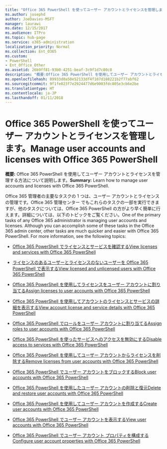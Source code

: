 ```yaml
---
title: "Office 365 PowerShell を使ってユーザー アカウントとライセンスを管理します。"
ms.author: josephd
author: JoeDavies-MSFT
manager: laurawi
ms.date: 12/15/2017
ms.audience: ITPro
ms.topic: hub-page
ms.service: o365-administration
localization_priority: Normal
ms.collection: Ent_O365
ms.custom:
- PowerShell
- Ent_Office_Other
ms.assetid: 26b9ff81-93b0-4251-beaf-3c9f1d7c80c8
description: "概要:Office 365 PowerShell を使用してユーザー アカウントとライセンスを管理する方法について説明します。"
ms.openlocfilehash: 89933d0a50e52133df4f107d188221b2f77abf62
ms.sourcegitcommit: 9f1fe023f7e2924477d6e9003fdc805e3cb6e2be
ms.translationtype: HT
ms.contentlocale: ja-JP
ms.lasthandoff: 01/11/2018
---
```

# <a name="manage-user-accounts-and-licenses-with-office-365-powershell"></a><span data-ttu-id="4626b-103">Office 365 PowerShell を使ってユーザー アカウントとライセンスを管理します。</span><span class="sxs-lookup"><span data-stu-id="4626b-103">Manage user accounts and licenses with Office 365 PowerShell</span></span>

 <span data-ttu-id="4626b-104">**概要:** Office 365 PowerShell を使用してユーザー アカウントとライセンスを管理する方法について説明します。</span><span class="sxs-lookup"><span data-stu-id="4626b-104">**Summary:** Learn how to manage user accounts and licenses with Office 365 PowerShell.</span></span>
  
<span data-ttu-id="4626b-p101">Office 365 管理者の主要なタスクの 1 つは、ユーザー アカウントとライセンスの管理です。Office 365 管理センター でもこれらのタスクの一部を実行できますが、他のタスクについては、Office 365 PowerShell の方がより早く簡単に行えます。詳細については、以下のトピックをご覧ください。</span><span class="sxs-lookup"><span data-stu-id="4626b-p101">One of the primary tasks of any Office 365 administrator is managing user accounts and licenses. Although you can accomplish some of these tasks in the Office 365 admin center, other tasks are much quicker and easier with Office 365 PowerShell. For more information, see the following topics:</span></span>
  
- [<span data-ttu-id="4626b-108">Office 365 PowerShell でライセンスとサービスを確認する</span><span class="sxs-lookup"><span data-stu-id="4626b-108">View licenses and services with Office 365 PowerShell</span></span>](view-licenses-and-services-with-office-365-powershell.md)
    
- [<span data-ttu-id="4626b-109">ライセンスのあるユーザーとライセンスのないユーザーを Office 365 PowerShell で表示する</span><span class="sxs-lookup"><span data-stu-id="4626b-109">View licensed and unlicensed users with Office 365 PowerShell</span></span>](view-licensed-and-unlicensed-users-with-office-365-powershell.md)
    
- [<span data-ttu-id="4626b-110">Office 365 PowerShell を使用してライセンスをユーザー アカウントに割り当てる</span><span class="sxs-lookup"><span data-stu-id="4626b-110">Assign licenses to user accounts with Office 365 PowerShell</span></span>](assign-licenses-to-user-accounts-with-office-365-powershell.md)
    
- [<span data-ttu-id="4626b-111">Office 365 PowerShell を使用してアカウントのライセンスとサービスの詳細を表示する</span><span class="sxs-lookup"><span data-stu-id="4626b-111">View account license and service details with Office 365 PowerShell</span></span>](view-account-license-and-service-details-with-office-365-powershell.md)
    
- [<span data-ttu-id="4626b-112">Office 365 PowerShell でロールをユーザー アカウントに割り当てる</span><span class="sxs-lookup"><span data-stu-id="4626b-112">Assign roles to user accounts with Office 365 PowerShell</span></span>](assign-roles-to-user-accounts-with-office-365-powershell.md)
    
- [<span data-ttu-id="4626b-113">Office 365 PowerShell を使ったサービスへのアクセスを無効にする</span><span class="sxs-lookup"><span data-stu-id="4626b-113">Disable access to services with Office 365 PowerShell</span></span>](disable-access-to-services-with-office-365-powershell.md)
    
- [<span data-ttu-id="4626b-114">Office 365 PowerShell を使用してユーザー アカウントからライセンスを削除する</span><span class="sxs-lookup"><span data-stu-id="4626b-114">Remove licenses from user accounts with Office 365 PowerShell</span></span>](remove-licenses-from-user-accounts-with-office-365-powershell.md)
    
- [<span data-ttu-id="4626b-115">Office 365 PowerShell でユーザー アカウントをブロックする</span><span class="sxs-lookup"><span data-stu-id="4626b-115">Block user accounts with Office 365 PowerShell</span></span>](block-user-accounts-with-office-365-powershell.md)
    
- [<span data-ttu-id="4626b-116">Office 365 PowerShell を使用したユーザー アカウントの削除と復元</span><span class="sxs-lookup"><span data-stu-id="4626b-116">Delete and restore user accounts with Office 365 PowerShell</span></span>](delete-and-restore-user-accounts-with-office-365-powershell.md)
    
- [<span data-ttu-id="4626b-117">Office 365 PowerShell を使用してユーザー アカウントを作成する</span><span class="sxs-lookup"><span data-stu-id="4626b-117">Create user accounts with Office 365 PowerShell</span></span>](create-user-accounts-with-office-365-powershell.md)
    
- [<span data-ttu-id="4626b-118">Office 365 PowerShell でユーザー アカウントを表示する</span><span class="sxs-lookup"><span data-stu-id="4626b-118">View user accounts with Office 365 PowerShell</span></span>](view-user-accounts-with-office-365-powershell.md)
    
- [<span data-ttu-id="4626b-119">Office 365 PowerShell でユーザー アカウント プロパティを構成する</span><span class="sxs-lookup"><span data-stu-id="4626b-119">Configure user account properties with Office 365 PowerShell</span></span>](configure-user-account-properties-with-office-365-powershell.md)
    

